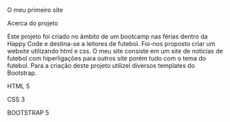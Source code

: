O meu primeiro site

Acerca do projeto

Este projeto foi criado no âmbito de um bootcamp nas férias dentro da Happy Code e destina-se a leitores de futebol. Foi-nos proposto criar um website utilizando html e css. O meu site consiste em um site de notícias de futebol com hiperligações para outros site porém tudo com o tema do futebol. Para a criação deste projeto utilizei diversos templates do Bootstrap.

HTML 5

CSS 3

BOOTSTRAP 5
